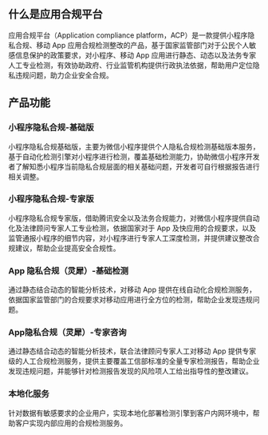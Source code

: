 ## 什么是应用合规平台
应用合规平台（Application compliance platform，ACP）是一款提供小程序隐私合规、移动 App 应用合规检测整改的产品，基于国家监管部门对于公民个人敏感信息保护的政策要求，对小程序、移动 App 应用进行静态、动态以及法务专家人工专业检测，有效协助政府、行业监管机构提供行政执法依据，帮助用户定位隐私违规问题，助力企业安全合规。

## 产品功能
### 小程序隐私合规-基础版
小程序隐私合规基础版，主要为微信小程序提供个人隐私合规检测基础版本服务，基于自动化检测引擎对小程序进行检测，覆盖基础检测能力，协助微信小程序开发者了解知悉小程序当前隐私合规层面的相关基础问题，开发者可自行根据报告进行相关调整。


### 小程序隐私合规-专家版
小程序隐私合规专家版，借助腾讯安全以及法务合规能力，对微信小程序提供自动化及法律顾问专家人工专业检测，依据国家对于 App 及快应用的合规要求，以及监管通报小程序的细节内容，对小程序进行专家人工深度检测，并提供建议整改合规建议，帮助企业提高安全合规性。

### App 隐私合规（灵犀）-基础检测
通过静态结合动态的智能分析技术，对移动 App 提供在线自动化合规检测服务，依据国家监管部门的合规要求对移动应用进行全方位的检测，帮助企业发现违规问题。

### App隐私合规（灵犀）-专家咨询
通过静态结合动态的智能分析技术，联合法律顾问专家人工对移动 App 提供专家级的人工合规检测服务，提供主要覆盖工信部标准的全量专家检测报告，帮助企业发现违规问题，并能够针对检测报告发现的风险项人工给出指导性的整改建议。

### 本地化服务
针对数据有敏感要求的企业用户，实现本地化部署检测引擎到客户内网环境中，帮助客户实现内部应用的合规检测服务。
